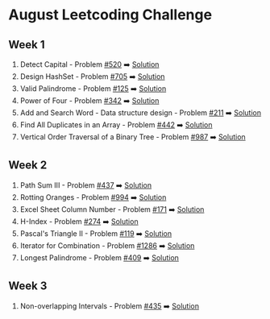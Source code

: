 # August Leetcoding Challenge

## Week 1
  1. Detect Capital - Problem [#520](https://leetcode.com/problems/detect-capital/) :arrow_right: [Solution](https://github.com/deepanshsachdeva/august-leetcoding-challenge/blob/master/Solution1.java)
  2. Design HashSet - Problem [#705](https://leetcode.com/problems/design-hashset/) :arrow_right: [Solution](https://github.com/deepanshsachdeva/august-leetcoding-challenge/blob/master/Solution2.java)
  3. Valid Palindrome - Problem [#125](https://leetcode.com/problems/valid-palindrome/) :arrow_right: [Solution](https://github.com/deepanshsachdeva/august-leetcoding-challenge/blob/master/Solution3.java)
  4. Power of Four - Problem [#342](https://leetcode.com/problems/power-of-four/) :arrow_right: [Solution](https://github.com/deepanshsachdeva/august-leetcoding-challenge/blob/master/Solution4.java)
  5. Add and Search Word - Data structure design - Problem [#211](https://leetcode.com/problems/add-and-search-word-data-structure-design/) :arrow_right: [Solution](https://github.com/deepanshsachdeva/august-leetcoding-challenge/blob/master/Solution5.java)
  6. Find All Duplicates in an Array - Problem [#442](https://leetcode.com/problems/find-all-duplicates-in-an-array/) :arrow_right: [Solution](https://github.com/deepanshsachdeva/august-leetcoding-challenge/blob/master/Solution6.java)
  7. Vertical Order Traversal of a Binary Tree - Problem [#987](https://leetcode.com/problems/vertical-order-traversal-of-a-binary-tree/) :arrow_right: [Solution](https://github.com/deepanshsachdeva/august-leetcoding-challenge/blob/master/Solution7.java)

## Week 2
  1. Path Sum III - Problem [#437](https://leetcode.com/problems/path-sum-iii/) :arrow_right: [Solution](https://github.com/deepanshsachdeva/august-leetcoding-challenge/blob/master/Solution8.java)
  2. Rotting Oranges - Problem [#994](https://leetcode.com/problems/rotting-oranges/) :arrow_right: [Solution](https://github.com/deepanshsachdeva/august-leetcoding-challenge/blob/master/Solution9.java)
  3. Excel Sheet Column Number - Problem [#171](https://leetcode.com/problems/excel-sheet-column-number/) :arrow_right: [Solution](https://github.com/deepanshsachdeva/august-leetcoding-challenge/blob/master/Solution10.java)
  4. H-Index - Problem [#274](https://leetcode.com/problems/h-index/) :arrow_right: [Solution](https://github.com/deepanshsachdeva/august-leetcoding-challenge/blob/master/Solution11.java)
  5. Pascal's Triangle II - Problem [#119](https://leetcode.com/problems/pascals-triangle-ii/) :arrow_right: [Solution](https://github.com/deepanshsachdeva/august-leetcoding-challenge/blob/master/Solution12.java)
  6. Iterator for Combination - Problem [#1286](https://leetcode.com/problems/iterator-for-combination/) :arrow_right: [Solution](https://github.com/deepanshsachdeva/august-leetcoding-challenge/blob/master/Solution13.java)
  7. Longest Palindrome - Problem [#409](https://leetcode.com/problems/longest-palindrome/) :arrow_right: [Solution](https://github.com/deepanshsachdeva/august-leetcoding-challenge/blob/master/Solution14.java)

## Week 3
  1. Non-overlapping Intervals - Problem [#435](https://leetcode.com/problems/non-overlapping-intervals/) :arrow_right: [Solution](https://github.com/deepanshsachdeva/august-leetcoding-challenge/blob/master/Solution15.java)
